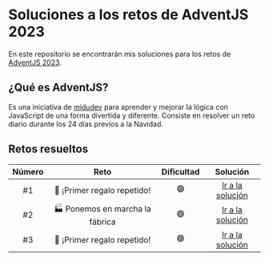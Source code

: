 # Soluciones a los retos de AdventJS 2023

En este repositorio se encontrarán mis soluciones para los retos de [AdventJS 2023](https://adventjs.dev/).

## ¿Qué es AdventJS?

Es una iniciativa de [midudev](https://github.com/midudev) para aprender y mejorar la lógica con JavaScript de una forma divertida y diferente. Consiste en resolver un reto diario durante los 24 días previos a la Navidad.

## Retos resueltos

| Número |              Reto               | Dificultad |                                 Solución                                 |
| :----: | :-----------------------------: | :--------: | :----------------------------------------------------------------------: |
|   #1   |   🎁 ¡Primer regalo repetido!   |     🟢     |     [Ir a la solución](./1%20-%20🎁%20¡Primer%20regalo%20repetido!/)     |
|   #2   | 🏭 Ponemos en marcha la fábrica |     🟢     | [Ir a la solución](./2%20-%20🏭%20Ponemos%20en%20marcha%20la%20fábrica/) |
|   #3   |   🎁 ¡Primer regalo repetido!   |     🟢     |         [Ir a la solución](./3%20-%20😏%20El%20elfo%20travieso/)         |
